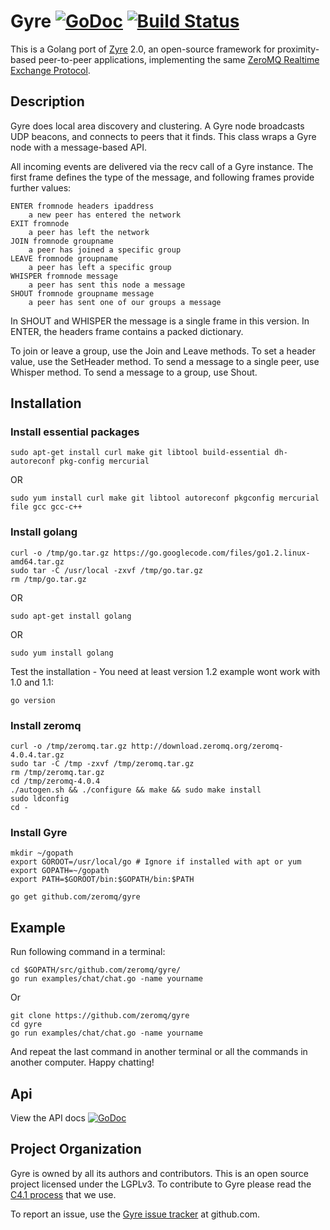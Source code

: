 Gyre [![GoDoc](https://godoc.org/github.com/zeromq/gyre?status.png)](https://godoc.org/github.com/zeromq/gyre) [![Build Status](https://travis-ci.org/zeromq/gyre.svg?branch=master)](https://travis-ci.org/zeromq/gyre)
====

This is a Golang port of [Zyre](zyre.org) 2.0, an open-source framework for proximity-based
peer-to-peer applications, implementing the same [ZeroMQ Realtime Exchange Protocol](http://rfc.zeromq.org/spec:36).

## Description

Gyre does local area discovery and clustering. A Gyre node broadcasts
UDP beacons, and connects to peers that it finds. This class wraps a
Gyre node with a message-based API.

All incoming events are delivered via the recv call of a Gyre instance.
The first frame defines the type of the message, and following
frames provide further values:

    ENTER fromnode headers ipaddress
        a new peer has entered the network
    EXIT fromnode
        a peer has left the network
    JOIN fromnode groupname
        a peer has joined a specific group
    LEAVE fromnode groupname
        a peer has left a specific group
    WHISPER fromnode message
        a peer has sent this node a message
    SHOUT fromnode groupname message
        a peer has sent one of our groups a message

In SHOUT and WHISPER the message is a single frame in this version.
In ENTER, the headers frame contains a packed dictionary.

To join or leave a group, use the Join and Leave methods.
To set a header value, use the SetHeader method. To send a message
to a single peer, use Whisper method. To send a message to a group, use
Shout.

## Installation

### Install essential packages

    sudo apt-get install curl make git libtool build-essential dh-autoreconf pkg-config mercurial

OR

    sudo yum install curl make git libtool autoreconf pkgconfig mercurial file gcc gcc-c++

### Install golang

    curl -o /tmp/go.tar.gz https://go.googlecode.com/files/go1.2.linux-amd64.tar.gz
    sudo tar -C /usr/local -zxvf /tmp/go.tar.gz
    rm /tmp/go.tar.gz

OR

    sudo apt-get install golang

OR

    sudo yum install golang

Test the installation - You need at least version 1.2 example wont work with 1.0 and 1.1:

    go version
    
### Install zeromq

    curl -o /tmp/zeromq.tar.gz http://download.zeromq.org/zeromq-4.0.4.tar.gz
    sudo tar -C /tmp -zxvf /tmp/zeromq.tar.gz
    rm /tmp/zeromq.tar.gz
    cd /tmp/zeromq-4.0.4
    ./autogen.sh && ./configure && make && sudo make install
    sudo ldconfig
    cd -

### Install Gyre

    mkdir ~/gopath
    export GOROOT=/usr/local/go # Ignore if installed with apt or yum
    export GOPATH=~/gopath
    export PATH=$GOROOT/bin:$GOPATH/bin:$PATH

    go get github.com/zeromq/gyre

## Example

Run following command in a terminal:

    cd $GOPATH/src/github.com/zeromq/gyre/
    go run examples/chat/chat.go -name yourname

Or

    git clone https://github.com/zeromq/gyre
    cd gyre
    go run examples/chat/chat.go -name yourname

And repeat the last command in another terminal or all the commands in another computer. Happy chatting!

## Api

View the API docs [![GoDoc](https://godoc.org/github.com/zeromq/gyre?status.png)](https://godoc.org/github.com/zeromq/gyre)

## Project Organization

Gyre is owned by all its authors and contributors. This is an open source
project licensed under the LGPLv3. To contribute to Gyre please read the
[C4.1 process](http://rfc.zeromq.org/spec:22) that we use.

To report an issue, use the [Gyre issue tracker](https://github.com/zeromq/gyre/issues) at github.com.
